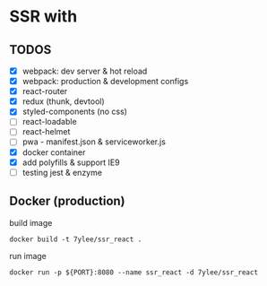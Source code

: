 # SSR with

## TODOS

- [x] webpack: dev server & hot reload
- [x] webpack: production & development configs
- [x] react-router
- [x] redux (thunk, devtool)
- [x] styled-components (no css)
- [ ] react-loadable
- [ ] react-helmet
- [ ] pwa - manifest.json & serviceworker.js
- [x] docker container
- [x] add polyfills & support IE9
- [ ] testing jest & enzyme

## Docker (production)

build image

``` shell
docker build -t 7ylee/ssr_react .
```

run image

``` shell
docker run -p ${PORT}:8080 --name ssr_react -d 7ylee/ssr_react
```